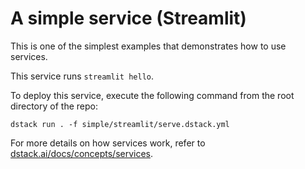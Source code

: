 # A simple service (Streamlit)

This is one of the simplest examples that demonstrates how to use services.

This service runs `streamlit hello`.

To deploy this service, execute the following command from the root directory of the repo:

```shell
dstack run . -f simple/streamlit/serve.dstack.yml
```

For more details on how services work, refer to [dstack.ai/docs/concepts/services](https://dstack.ai/docs/concepts/services).